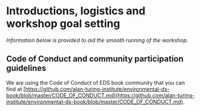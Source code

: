 # Introductions, logistics and workshop goal setting

*Information below is provided to aid the smooth running of the workshop.*

## Code of Conduct and community participation guidelines

We are using the Code of Conduct of EDS book community that you can find at [https://github.com/alan-turing-institute/environmental-ds-book/blob/master/CODE_OF_CONDUCT.md](https://github.com/alan-turing-institute/environmental-ds-book/blob/master/CODE_OF_CONDUCT.md).


